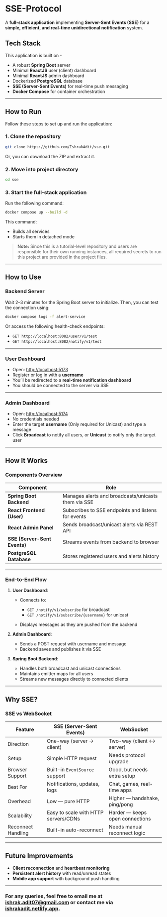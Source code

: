 # SSE-Protocol

A **full-stack application** implementing **Server-Sent Events (SSE)** for a **simple, efficient, and real-time unidirectional notification** system.

## Tech Stack

This application is built on -

- A robust **Spring Boot** server
- Minimal **ReactJS** user (client) dashboard
- Minimal **ReactJS** admin dashboard
- Dockerized **PostgreSQL** database
- **SSE (Server-Sent Events)** for real-time push messaging
- **Docker Compose** for container orchestration

---

## How to Run

Follow these steps to set up and run the application:

### 1. Clone the repository

```bash
git clone https://github.com/IshrakAdit/sse.git
```

Or, you can download the ZIP and extract it.

### 2. Move into project directory

```bash
cd sse
```

### 3. Start the full-stack application

Run the following command:

```bash
docker compose up --build -d
```

This command:

- Builds all services
- Starts them in detached mode

> **Note:** Since this is a tutorial-level repository and users are responsible for their own running instances, all required secrets to run this project are provided in the project files.

---

## How to Use

### Backend Server

Wait 2–3 minutes for the Spring Boot server to initialize.
Then, you can test the connection using:

```bash
docker compose logs -f alert-service
```

Or access the following health-check endpoints:

- `GET http://localhost:8082/user/v1/test`
- `GET http://localhost:8082/notify/v1/test`

---

### User Dashboard

- Open: [http://localhost:5173](http://localhost:5173)
- Register or log in with a **username**
- You’ll be redirected to a **real-time notification dashboard**
- You should be connected to the server via SSE

---

### Admin Dashboard

- Open: [http://localhost:5174](http://localhost:5174)
- No credentials needed
- Enter the target **username** (Only required for Unicast) and type a message
- Click **Broadcast** to notify all users, or **Unicast** to notify only the target user

---

## How It Works

### Components Overview

| Component                    | Role                                                |
| ---------------------------- | --------------------------------------------------- |
| **Spring Boot Backend**      | Manages alerts and broadcasts/unicasts them via SSE |
| **React Frontend (User)**    | Subscribes to SSE endpoints and listens for events  |
| **React Admin Panel**        | Sends broadcast/unicast alerts via REST API         |
| **SSE (Server-Sent Events)** | Streams events from backend to browser              |
| **PostgreSQL Database**      | Stores registered users and alerts history          |

---

### End-to-End Flow

1. **User Dashboard**:

   - Connects to:

     - `GET /notify/v1/subscribe` for broadcast
     - `GET /notify/v1/subscribe/{username}` for unicast

   - Displays messages as they are pushed from the backend

2. **Admin Dashboard**:

   - Sends a POST request with username and message
   - Backend saves and publishes it via SSE

3. **Spring Boot Backend**:

   - Handles both broadcast and unicast connections
   - Maintains emitter maps for all users
   - Streams new messages directly to connected clients

---

## Why SSE?

### SSE vs WebSocket

| Feature            | SSE (Server-Sent Events)             | WebSocket                       |
| ------------------ | ------------------------------------ | ------------------------------- |
| Direction          | One-way (server → client)            | Two-way (client ↔ server)       |
| Setup              | Simple HTTP request                  | Needs protocol upgrade          |
| Browser Support    | Built-in `EventSource` support       | Good, but needs extra setup     |
| Best For           | Notifications, updates, logs         | Chat, games, real-time apps     |
| Overhead           | Low — pure HTTP                      | Higher — handshake, ping/pong   |
| Scalability        | Easy to scale with HTTP servers/CDNs | Harder — keeps open connections |
| Reconnect Handling | Built-in auto-reconnect              | Needs manual reconnect logic    |

---

## Future Improvements

- **Client reconnection** and **heartbeat monitoring**
- **Persistent alert history** with read/unread states
- **Mobile app support** with background push handling

---

### For any queries, feel free to email me at [ishrak.adit07@gmail.com](mailto:ishrak.adit07@gmail.com) or contact me via [ishrakadit.netlify.app](https://ishrakadit.netlify.app).
